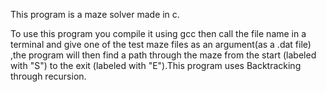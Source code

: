 This program is a maze solver made in c.

To use this program you compile it using gcc then call the file name in a terminal and give one of the test maze files as an argument(as a .dat file) ,the program will then find a path through the maze from the start (labeled with "S") to the exit (labeled with "E").This program uses Backtracking through recursion. 
